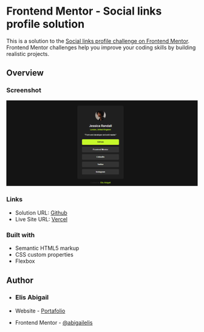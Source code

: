 # Frontend Mentor - Social links profile solution

This is a solution to the [Social links profile challenge on Frontend Mentor](https://www.frontendmentor.io/challenges/social-links-profile-UG32l9m6dQ). Frontend Mentor challenges help you improve your coding skills by building realistic projects. 


## Overview

### Screenshot

![](./assets/images/Screenshot-social-links-profile.PNG)

### Links

- Solution URL: [Github](https://github.com/abigailelis/social-links-profile-challenge)
- Live Site URL: [Vercel](https://social-links-profile-challenge-abigail.vercel.app/)

### Built with

- Semantic HTML5 markup
- CSS custom properties
- Flexbox

## Author

- ### Elis Abigail

- Website - [Portafolio](https://portafolioelisabigail.vercel.app/home)
- Frontend Mentor - [@abigailelis](https://www.frontendmentor.io/profile/abigailelis)
